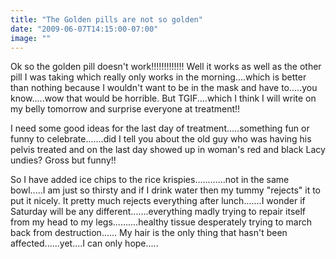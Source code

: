 ```yaml
---
title: "The Golden pills are not so golden"
date: "2009-06-07T14:15:00-07:00"
image: ""
---
```


Ok so the golden pill doesn't work!!!!!!!!!!!!! Well it works as well as the other pill I was taking which really only works in the morning....which is better than nothing because I wouldn't want to be in the mask and have to.....you know.....wow that would be horrible. But TGIF....which I think I will write on my belly tomorrow and surprise everyone at treatment!! 

I need some good ideas for the last day of treatment.....something fun or funny to celebrate.......did I tell you about the old guy who was having his pelvis treated and on the last day showed up in woman's red and black Lacy undies? Gross but funny!! 

So I have added ice chips to the rice krispies............not in the same bowl.....I am just so thirsty and if I drink water then my tummy "rejects" it to put it nicely. It pretty much rejects everything after lunch.......I wonder if Saturday will be any different.......everything madly trying to repair itself from my head to my legs..........healthy tissue desperately trying to march back from destruction......
My hair is the only thing that hasn't been affected......yet....I can only hope.....
